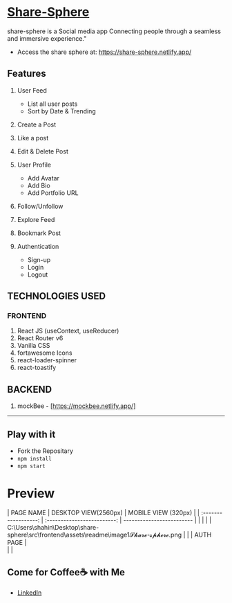 # [Share-Sphere](https://share-sphere.netlify.app/)
share-sphere is a Social media app Connecting people through a seamless and immersive experience."
* Access the share sphere at: https://share-sphere.netlify.app/

## Features
1. User Feed
   - List all user posts
   - Sort by Date & Trending
     
2. Create a Post
3. Like a post
4. Edit & Delete Post
   
5. User Profile
   - Add Avatar
   - Add Bio
   - Add Portfolio URL
     
6. Follow/Unfollow
7. Explore Feed
8. Bookmark Post
   
9. Authentication
   - Sign-up
   - Login
   - Logout
     
## TECHNOLOGIES USED
### FRONTEND
1. React JS (useContext, useReducer)
2. React Router v6
3. Vanilla CSS
4. fortawesome Icons
5. react-loader-spinner
6. react-toastify

## BACKEND
1. mockBee - [https://mockbee.netlify.app/]
---
## Play with it
- Fork the Repositary
- `npm install`
- `npm start`

# Preview
|      PAGE NAME        |     DESKTOP VIEW(2560px)                                                                                                           |    MOBILE VIEW (320px)      |
| :------------------:  |  :-------------------------:                                                                                                       |  -------------------------  |                                                                                                                                                                |                             |
|                       |  C:\Users\shahin\Desktop\share-sphere\src\frontend\assets\readme\image1𝓢𝓱𝓪𝓻𝓮-𝓼𝓹𝓱𝓮𝓻𝓮.png                                          |                             |
|      AUTH PAGE        |                             
|                       |                              








## Come for Coffee☕ with Me
 * [LinkedIn](https://www.linkedin.com/in/shaheen-siddiqui-7067ab22a/)





